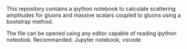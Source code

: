 This repository contains a ipython notebook to calculate scattering amplitudes for gluons and massive scalars coupled to gluons using a bootstrap method.

The file can be opened using any editor capable of reading ipython noteobok. Recommanded: Jupyter notebook, vscode
